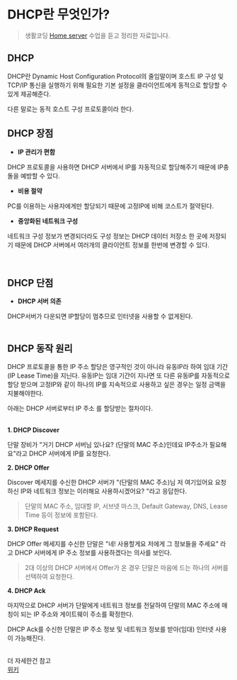 DHCP란 무엇인가? <Badge text="song" />
======================================

> 생활코딩 [Home server](https://opentutorials.org/course/3265/20039) 수업을 듣고 정리한 자료입니다.

DHCP
----

DHCP란 Dynamic Host Configuration Protocol의 줄임말이며 호스트 IP 구성 및 TCP/IP 통신을 실행하기 위해 필요한 기본 설정을 클라이언트에게 동적으로 할당할 수 있게 제공해준다.

다른 말로는 동적 호스트 구성 프로토콜이라 한다.

DHCP 장점
---------


-	**IP 관리가 편함**

DHCP 프로토콜을 사용하면 DHCP 서버에서 IP를 자동적으로 할당해주기 때문에 IP충돌을 예방할 수 있다.

-	**비용 절약**

PC를 이용하는 사용자에게만 할당되기 때문에 고정IP에 비해 코스트가 절약된다.

-	**중앙화된 네트워크 구성**

네트워크 구성 정보가 변경되더라도 구성 정보는 DHCP 데이터 저장소 한 곳에 저장되기 때문에 DHCP 서버에서 여러개의 클라이언트 정보를 한번에 변경할 수 있다.

<br>

DHCP 단점
---------


-	**DHCP 서버 의존**

DHCP서버가 다운되면 IP할당이 멈추므로 인터넷을 사용할 수 없게된다.<br>
<br>   


DHCP 동작 원리
--------------

DHCP 프로토콜을 통한 IP 주소 할당은 영구적인 것이 아니라 유동IP라 하여 임대 기간(IP Lease Time)을 지닌다. 유동IP는 임대 기간이 지나면 또 다른 유동IP를 자동적으로 할당 받으며 고정IP와 같이 하나의 IP를 지속적으로 사용하고 싶은 경우는 일정 금액을 지불해야한다.

아래는 DHCP 서버로부터 IP 주소 를 할당받는 절차이다.<br>
<br>

**1. DHCP Discover**

단말 장비가 "거기 DHCP 서버님 있나요? (단말의 MAC 주소)인데요 IP주소가 필요해요"라고 DHCP 서버에게 IP를 요청한다.

**2. DHCP Offer**

Discover 메세지를 수신한 DHCP 서버가 "(단말의 MAC 주소)님 저 여기있어요 요청하신 IP와 네트워크 정보는 이러해요 사용하시겠어요? "라고 응답한다.   
> 단말의 MAC 주소, 임대할 IP, 서브넷 마스크, Default Gateway, DNS, Lease Time 등이 정보에 포함된다.

**3. DHCP Request**

DHCP Offer 메세지를 수신한 단말은 "네! 사용할게요 저에게 그 정보들을 주세요" 라고 DHCP 서버에게 IP 주소 정보를 사용하겠다는 의사를 보인다.   
> 2대 이상의 DHCP 서버에서 Offer가 온 경우 단말은 마음에 드는 하나의 서버를 선택하여 요청한다.

**4. DHCP Ack**

마지막으로 DHCP 서버가 단말에게 네트워크 정보를 전달하여 단말의 MAC 주소에 매칭이 되는 IP 주소와 게이트웨이 주소를 확정한다.

DHCP Ack를 수신한 단말은 IP 주소 정보 및 네트워크 정보를 받아(임대) 인터넷 사용이 가능해진다.
<br>
<br>

더 자세한건 참고   
[위키](https://ko.wikipedia.org/wiki/%EB%8F%99%EC%A0%81_%ED%98%B8%EC%8A%A4%ED%8A%B8_%EA%B5%AC%EC%84%B1_%ED%94%84%EB%A1%9C%ED%86%A0%EC%BD%9C)
